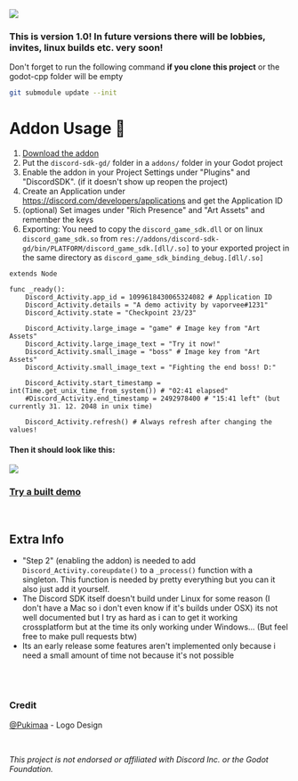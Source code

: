 <img src="https://github.com/vaporvee/discord-sdk-godot/blob/main/project/assets/Banner_v1.png?raw=true">

### This is version 1.0! In future versions there will be lobbies, invites, linux builds etc. very soon!
Don't forget to run the following command **if you clone this project** or the godot-cpp folder will be empty
```sh
git submodule update --init
```
# Addon Usage :rocket:
1. [Download the addon](https://github.com/vaporvee/discord-sdk-godot/releases/latest/download/ADDON-Discord-SDK-Godot.zip/)
2. Put the `discord-sdk-gd/` folder in a `addons/` folder in your Godot project
3. Enable the addon in your Project Settings under "Plugins" and "DiscordSDK". (if it doesn't show up reopen the project)
4. Create an Application under https://discord.com/developers/applications and get the Application ID
5. (optional) Set images under "Rich Presence" and "Art Assets" and remember the keys
6. Exporting: You need to copy the `discord_game_sdk.dll` or on linux `discord_game_sdk.so` from `res://addons/discord-sdk-gd/bin/PLATFORM/discord_game_sdk.[dll/.so]` to your exported project in the same directory as `discord_game_sdk_binding_debug.[dll/.so]`
```gdscript
extends Node

func _ready():
	Discord_Activity.app_id = 1099618430065324082 # Application ID
	Discord_Activity.details = "A demo activity by vaporvee#1231"
	Discord_Activity.state = "Checkpoint 23/23"
	
	Discord_Activity.large_image = "game" # Image key from "Art Assets"
	Discord_Activity.large_image_text = "Try it now!"
	Discord_Activity.small_image = "boss" # Image key from "Art Assets"
	Discord_Activity.small_image_text = "Fighting the end boss! D:"
	
	Discord_Activity.start_timestamp = int(Time.get_unix_time_from_system()) # "02:41 elapsed"
	#Discord_Activity.end_timestamp = 2492978400 # "15:41 left" (but currently 31. 12. 2048 in unix time)

	Discord_Activity.refresh() # Always refresh after changing the values!

```
#### Then it should look like this: 
<img src="https://cdn.discordapp.com/attachments/825019604207927326/1099642861256970311/activity.webp">

### [Try a built demo](https://github.com/vaporvee/discord-sdk-godot/releases/latest/download/Demo-Export.zip)

<br />

## Extra Info
- "Step 2" (enabling the addon) is needed to add `Discord_Activity.coreupdate()` to a `_process()` function with a singleton. This function is needed by pretty everything but you can it also just add it yourself.
- The Discord SDK itself doesn't build under Linux for some reason (I don't have a Mac so i don't even know if it's builds under OSX) its not well documented but I try as hard as i can to get it working crossplatform but at the time its only working under Windows... (But feel free to make pull requests btw)
- Its an early release some features aren't implemented only because i need a small amount of time not because it's not possible

<br />
<br />

### Credit
[@Pukimaa](https://github.com/pukimaa) - Logo Design

<br />

*This project is not endorsed or affiliated with Discord Inc. or the Godot Foundation.*
